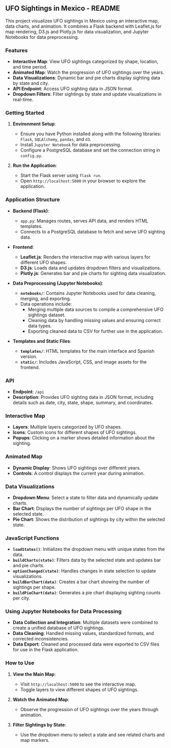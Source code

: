 
## UFO Sightings in Mexico - README

This project visualizes UFO sightings in Mexico using an interactive map, data charts, and animation. It combines a Flask backend with Leaflet.js for map rendering, D3.js and Plotly.js for data visualization, and Jupyter Notebooks for data preprocessing.

### Features

- **Interactive Map**: View UFO sightings categorized by shape, location, and time period.
- **Animated Map**: Watch the progression of UFO sightings over the years.
- **Data Visualizations**: Dynamic bar and pie charts display sighting data by state and city.
- **API Endpoint**: Access UFO sighting data in JSON format.
- **Dropdown Filters**: Filter sightings by state and update visualizations in real-time.

### Getting Started

1. **Environment Setup**:
   - Ensure you have Python installed along with the following libraries: `Flask`, `SQLAlchemy`, `pandas`, and `d3`.
   - Install `Jupyter Notebook` for data preprocessing.
   - Configure a PostgreSQL database and set the connection string in `config.py`.

2. **Run the Application**:
   - Start the Flask server using `flask run`.
   - Open `http://localhost:5000` in your browser to explore the application.

### Application Structure

- **Backend (Flask)**:
  - `app.py`: Manages routes, serves API data, and renders HTML templates.
  - Connects to a PostgreSQL database to fetch and serve UFO sighting data.

- **Frontend**:
  - **Leaflet.js**: Renders the interactive map with various layers for different UFO shapes.
  - **D3.js**: Loads data and updates dropdown filters and visualizations.
  - **Plotly.js**: Generates bar and pie charts for sighting data visualization.

- **Data Preprocessing (Jupyter Notebooks)**:
  - **`notebooks/`**: Contains Jupyter Notebooks used for data cleaning, merging, and exporting.
  - Data operations include:
    - Merging multiple data sources to compile a comprehensive UFO sightings dataset.
    - Cleaning data by handling missing values and ensuring correct data types.
    - Exporting cleaned data to CSV for further use in the application.

- **Templates and Static Files**:
  - **`templates/`**: HTML templates for the main interface and Spanish version.
  - **`static/`**: Includes JavaScript, CSS, and image assets for the frontend.

### API

- **Endpoint**: `/api`
- **Description**: Provides UFO sighting data in JSON format, including details such as date, city, state, shape, summary, and coordinates.

### Interactive Map

- **Layers**: Multiple layers categorized by UFO shapes.
- **Icons**: Custom icons for different shapes of UFO sightings.
- **Popups**: Clicking on a marker shows detailed information about the sighting.

### Animated Map

- **Dynamic Display**: Shows UFO sightings over different years.
- **Controls**: A control displays the current year during animation.

### Data Visualizations

- **Dropdown Menu**: Select a state to filter data and dynamically update charts.
- **Bar Chart**: Displays the number of sightings per UFO shape in the selected state.
- **Pie Chart**: Shows the distribution of sightings by city within the selected state.

### JavaScript Functions

- **`loadStates()`**: Initializes the dropdown menu with unique states from the data.
- **`buildCharts(state)`**: Filters data by the selected state and updates bar and pie charts.
- **`optionChanged(state)`**: Handles changes in state selection to update visualizations.
- **`buildBarChart(data)`**: Creates a bar chart showing the number of sightings per shape.
- **`buildPieChart(data)`**: Generates a pie chart displaying sighting counts per city.

### Using Jupyter Notebooks for Data Processing

- **Data Collection and Integration**: Multiple datasets were combined to create a unified database of UFO sightings.
- **Data Cleaning**: Handled missing values, standardized formats, and corrected inconsistencies.
- **Data Export**: Cleaned and processed data were exported to CSV files for use in the Flask application.

### How to Use

1. **View the Main Map**:
   - Visit `http://localhost:5000` to see the interactive map.
   - Toggle layers to view different shapes of UFO sightings.

2. **Watch the Animated Map**:
   - Observe the progression of UFO sightings over the years through animation.

3. **Filter Sightings by State**:
   - Use the dropdown menu to select a state and see related charts and map markers.


